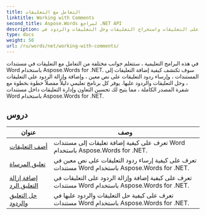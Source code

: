 ```yaml
---
title: التعامل مع التعليقات
linktitle: Working with Comments
second_title: Aspose.Words لمراجع .NET API
description: توضح البرامج التعليمية كيفية إضافة التعليقات وإرساء التعليقات وإضافة / إزالة الرد على التعليقات واستخراج التعليقات وحل التعليقات والردود في Aspose.Words for .NET
type: docs
weight: 50
url: /ru/words/net/working-with-comments/
---
```


في هذه البرامج التعليمية ، ستتعلم جوانب مختلفة من التعامل مع التعليقات في مستندات Word باستخدام Aspose.Words for .NET. سوف تكتشف كيفية إضافة التعليقات إلى المستندات ، وإرساء ردود التعليقات على نص معين ، وإضافة وإزالة الردود على التعليقات ، وحل التعليقات والردود عليها. يوفر كل برنامج تعليمي دليلاً مفصلاً خطوة بخطوة مع شفرة المصدر الكاملة ، مما يتيح لك تحسين التعاون وإدارة التعليقات داخل مستندات Word باستخدام Aspose.Words for .NET.

 ## دروس
| عنوان | وصف |
| --- | --- |
| [أضف التعليقات](./add-comments/) | تعرف على كيفية إضافة تعليقات إلى مستندات Word باستخدام Aspose.Words for .NET. |
| [تعليق المرساة](./anchor-comment/) | تعرف على كيفية إرساء ردود التعليقات على نص معين في مستندات Word باستخدام Aspose.Words for .NET. |
| [إضافة إزالة التعليق الرد](./add-remove-comment-reply/) | تعرف على كيفية إضافة وإزالة الردود على التعليقات في مستندات Word باستخدام Aspose.Words for .NET. |
| [حل التعليق والردود](./comment-resolved-and-replies/) | تعرف على كيفية حل التعليقات والردود عليها في مستندات Word باستخدام Aspose.Words for .NET. |